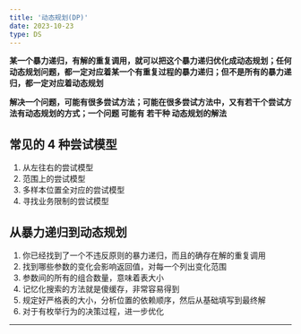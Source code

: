 ```yaml
---
title: '动态规划(DP)'
date: 2023-10-23
type: DS
---
```


**某一个暴力递归，有解的重复调用，就可以把这个暴力递归优化成动态规划；任何动态规划问题，都一定对应着某一个有重复过程的暴力递归；但不是所有的暴力递归，都一定对应着动态规划**

**解决一个问题，可能有很多尝试方法；可能在很多尝试方法中，又有若干个尝试方法有动态规划的方式；一个问题 可能有 若干种 动态规划的解法**

## 常见的 4 种尝试模型

1. 从左往右的尝试模型
2. 范围上的尝试模型
3. 多样本位置全对应的尝试模型
4. 寻找业务限制的尝试模型

## 从暴力递归到动态规划

1. 你已经找到了一个不违反原则的暴力递归，而且的确存在解的重复调用
2. 找到哪些参数的变化会影响返回值，对每一个列出变化范围
3. 参数间的所有的组合数量，意味着表大小
4. 记忆化搜索的方法就是傻缓存，非常容易得到
5. 规定好严格表的大小，分析位置的依赖顺序，然后从基础填写到最终解
6. 对于有枚举行为的决策过程，进一步优化

<hr/>

<ListPosts type="DP"/>
